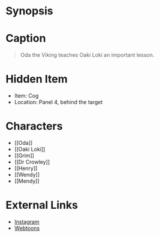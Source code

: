 # Synopsis


# Caption
> Oda the Viking teaches Oaki Loki an important lesson.

# Hidden Item
* Item: Cog
* Location: <spoiler>Panel 4, behind the target</spoiler>

# Characters
* [[Oda]]
* [[Oaki Loki]]
* [[Grim]]
* [[Dr Crowley]]
* [[Henry]]
* [[Wendy]]
* [[Mendy]]

# External Links
* [Instagram](https://www.instagram.com/p/B8PxI5jDc7m/)
* [Webtoons](https://www.webtoons.com/en/challenge/twistwood-tales/28-oda-the-viking-girl-/viewer?title_no=344740&episode_no=31)